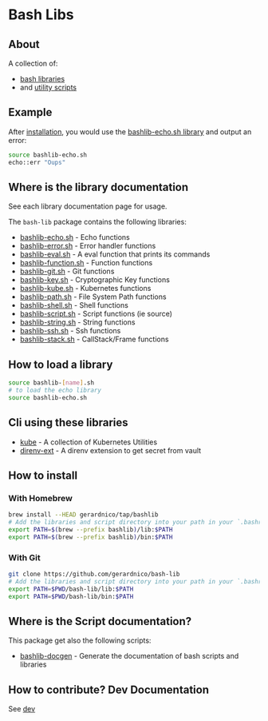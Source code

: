 # Bash Libs


## About

A collection of:
* [bash libraries](#where-is-the-library-documentation) 
* and [utility scripts](#where-is-the-script-documentation)

## Example

After [installation](#how-to-install), you would use the [bashlib-echo.sh library](docs/bashlib-echo.md) and output an error:
```bash
source bashlib-echo.sh
echo::err "Oups"
```


## Where is the library documentation

See each library documentation page for usage.

The `bash-lib` package contains the following libraries:

* [bashlib-echo.sh](docs/bashlib-echo.md) - Echo functions
* [bashlib-error.sh](docs/bashlib-error.md) - Error handler functions
* [bashlib-eval.sh](docs/bashlib-eval.md) - A eval function that prints its commands
* [bashlib-function.sh](docs/bashlib-function.md) - Function functions
* [bashlib-git.sh](docs/bashlib-git.md) - Git functions
* [bashlib-key.sh](docs/bashlib-key.md) - Cryptographic Key functions
* [bashlib-kube.sh](docs/bashlib-kube.md) - Kubernetes functions
* [bashlib-path.sh](docs/bashlib-path.md) - File System Path functions
* [bashlib-shell.sh](docs/bashlib-shell.md) - Shell functions
* [bashlib-script.sh](docs/bashlib-script.md) - Script functions (ie source)
* [bashlib-string.sh](docs/bashlib-string.md) - String functions
* [bashlib-ssh.sh](docs/bashlib-ssh.md) - Ssh functions
* [bashlib-stack.sh](docs/bashlib-stack.md) - CallStack/Frame functions



## How to load a library

```bash
source bashlib-[name].sh
# to load the echo library
source bashlib-echo.sh
```

## Cli using these libraries

* [kube](https://github.com/gerardnico/kube) - A collection of Kubernetes Utilities
* [direnv-ext](https://github.com/gerardnico/direnv-ext) - A direnv extension to get secret from vault

## How to install


### With Homebrew

```bash
brew install --HEAD gerardnico/tap/bashlib
# Add the libraries and script directory into your path in your `.bashrc` file
export PATH=$(brew --prefix bashlib)/lib:$PATH
export PATH=$(brew --prefix bashlib)/bin:$PATH
```

### With Git

```bash
git clone https://github.com/gerardnico/bash-lib
# Add the libraries and script directory into your path in your `.bashrc` file
export PATH=$PWD/bash-lib/lib:$PATH
export PATH=$PWD/bash-lib/bin:$PATH
```

## Where is the Script documentation?

This package get also the following scripts:
* [bashlib-docgen](docs/bashlib-docgen.md) - Generate the documentation of bash scripts and libraries

## How to contribute? Dev Documentation

See [dev](dev/docs/dev.md)


